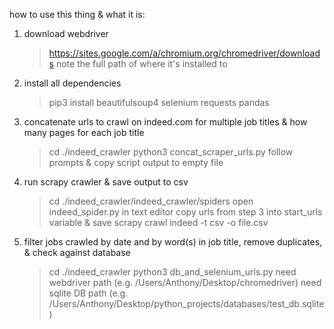 how to use this thing & what it is: 

1) download webdriver 
	> https://sites.google.com/a/chromium.org/chromedriver/downloads
	> note the full path of where it's installed to 


2) install all dependencies
	> pip3 install beautifulsoup4 selenium requests pandas 


3) concatenate urls to crawl on indeed.com for multiple job titles & how many pages for each job title 
    > cd ./indeed_crawler
    > python3 concat_scraper_urls.py
    > follow prompts & copy script output to empty file


4) run scrapy crawler & save output to csv
    > cd ./indeed_crawler/indeed_crawler/spiders
    > open indeed_spider.py in text editor
    > copy urls from step 3 into start_urls variable & save 
    > scrapy crawl indeed -t csv -o file.csv


5) filter jobs crawled by date and by word(s) in job title, remove duplicates, & check against database 
    > cd ./indeed_crawler
    > python3 db_and_selenium_urls.py
    > need webdriver path (e.g. /Users/Anthony/Desktop/chromedriver)
    > need sqlite DB path (e.g. /Users/Anthony/Desktop/python_projects/databases/test_db.sqlite)